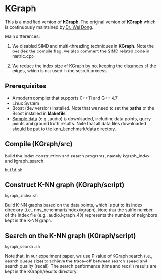 # KGraph

This is a modified version of [**KGraph**](http://www.kgraph.org). The original version of **KGraph** which is continuously maintained by [Dr. Wei Dong](https://github.com/aaalgo).

Main differences:

  1. We disabled SIMD and multi-threading techniques in **KGraph**. Note the besides the compile flag, we also comment the SIMD related code in metric.cpp
  
  2. We reduce the index size of KGraph by not keeping the distances of the edges, which is not used in the search process. 
  

## Prerequisites
- A modern compiler that supports C++11 and G++ 4.7
- Linux System 
- Boost (dev version) installed. Note that we need to set the **paths** of the Boost installed in **Makefile**.
- [Sample data](https://github.com/DBWangGroupUNSW/nns_benchmark/tree/master/data) (e.g., audio) is downloaded, including data points, query points and ground truth results. Note that all data files downloaded should be put to the knn_benchmark/data directory.
 
## Compile  (KGraph/src)

build the index construction and search programs, namely kgraph_index and kgraph_search.

```
build.sh
```

## Construct K-NN graph (KGraph/script) 

```
kgraph_index.sh
```
Build K-NN graphs based on the data points, which is put to its index directory (i.e., nns_benchmark/index/kgraph).
Note that the suffix number of the index file (e.g., audio.kgraph_40) represents the number of neighbors kept in the K-NN graph.

## Search on the K-NN graph (KGraph/script)
```
kgraph_search.sh
```
Note that, in our experiment paper, we use P value of KGraph search (i.e., search queue size) to achieve the trade-off between search speed and search quality (recall). The search performance (time and recall) results are kept in the KGraph/results directory.

